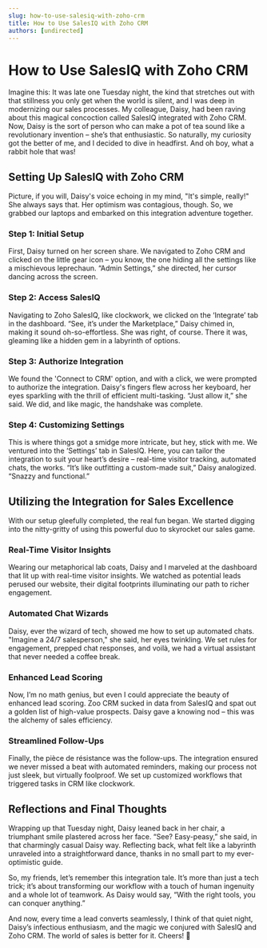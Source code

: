 ```yaml
---
slug: how-to-use-salesiq-with-zoho-crm
title: How to Use SalesIQ with Zoho CRM
authors: [undirected]
---
```


# How to Use SalesIQ with Zoho CRM

Imagine this: It was late one Tuesday night, the kind that stretches out with that stillness you only get when the world is silent, and I was deep in modernizing our sales processes. My colleague, Daisy, had been raving about this magical concoction called SalesIQ integrated with Zoho CRM. Now, Daisy is the sort of person who can make a pot of tea sound like a revolutionary invention – she’s that enthusiastic. So naturally, my curiosity got the better of me, and I decided to dive in headfirst. And oh boy, what a rabbit hole that was!

## Setting Up SalesIQ with Zoho CRM

Picture, if you will, Daisy's voice echoing in my mind, "It's simple, really!" She always says that. Her optimism was contagious, though. So, we grabbed our laptops and embarked on this integration adventure together.

### Step 1: Initial Setup

First, Daisy turned on her screen share. We navigated to Zoho CRM and clicked on the little gear icon – you know, the one hiding all the settings like a mischievous leprechaun. “Admin Settings,” she directed, her cursor dancing across the screen.

### Step 2: Access SalesIQ

Navigating to Zoho SalesIQ, like clockwork, we clicked on the ‘Integrate’ tab in the dashboard. “See, it’s under the Marketplace,” Daisy chimed in, making it sound oh-so-effortless. She was right, of course. There it was, gleaming like a hidden gem in a labyrinth of options.

### Step 3: Authorize Integration

We found the 'Connect to CRM' option, and with a click, we were prompted to authorize the integration. Daisy's fingers flew across her keyboard, her eyes sparkling with the thrill of efficient multi-tasking. “Just allow it,” she said. We did, and like magic, the handshake was complete.

### Step 4: Customizing Settings

This is where things got a smidge more intricate, but hey, stick with me. We ventured into the ‘Settings’ tab in SalesIQ. Here, you can tailor the integration to suit your heart’s desire – real-time visitor tracking, automated chats, the works. “It’s like outfitting a custom-made suit,” Daisy analogized. “Snazzy and functional.”

## Utilizing the Integration for Sales Excellence

With our setup gleefully completed, the real fun began. We started digging into the nitty-gritty of using this powerful duo to skyrocket our sales game.

### Real-Time Visitor Insights

Wearing our metaphorical lab coats, Daisy and I marveled at the dashboard that lit up with real-time visitor insights. We watched as potential leads perused our website, their digital footprints illuminating our path to richer engagement.

### Automated Chat Wizards

Daisy, ever the wizard of tech, showed me how to set up automated chats. "Imagine a 24/7 salesperson," she said, her eyes twinkling. We set rules for engagement, prepped chat responses, and voilà, we had a virtual assistant that never needed a coffee break.

### Enhanced Lead Scoring

Now, I’m no math genius, but even I could appreciate the beauty of enhanced lead scoring. Zoo CRM sucked in data from SalesIQ and spat out a golden list of high-value prospects. Daisy gave a knowing nod – this was the alchemy of sales efficiency.

### Streamlined Follow-Ups

Finally, the pièce de résistance was the follow-ups. The integration ensured we never missed a beat with automated reminders, making our process not just sleek, but virtually foolproof. We set up customized workflows that triggered tasks in CRM like clockwork.

## Reflections and Final Thoughts

Wrapping up that Tuesday night, Daisy leaned back in her chair, a triumphant smile plastered across her face. “See? Easy-peasy,” she said, in that charmingly casual Daisy way. Reflecting back, what felt like a labyrinth unraveled into a straightforward dance, thanks in no small part to my ever-optimistic guide.

So, my friends, let’s remember this integration tale. It’s more than just a tech trick; it’s about transforming our workflow with a touch of human ingenuity and a whole lot of teamwork. As Daisy would say, “With the right tools, you can conquer anything.”

And now, every time a lead converts seamlessly, I think of that quiet night, Daisy’s infectious enthusiasm, and the magic we conjured with SalesIQ and Zoho CRM. The world of sales is better for it. Cheers! 🥂